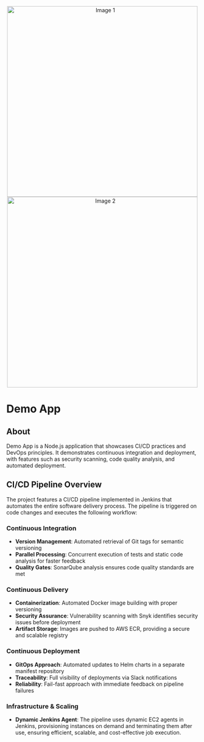 <p align="center">
  <img src="https://github.com/user-attachments/assets/f297ed94-952e-4f47-86ee-e5e12ec32693" alt="Image 1" width="500"/>
  <img src="https://github.com/user-attachments/assets/51c8fa62-a951-4da3-9da3-e9c1eb8ffb51" alt="Image 2" width="500"/>
</p>


# Demo App

## About

Demo App is a Node.js application that showcases CI/CD practices and DevOps principles. It demonstrates continuous integration and deployment, with features such as security scanning, code quality analysis, and automated deployment.

## CI/CD Pipeline Overview

The project features a CI/CD pipeline implemented in Jenkins that automates the entire software delivery process. The pipeline is triggered on code changes and executes the following workflow:

### Continuous Integration

- **Version Management**: Automated retrieval of Git tags for semantic versioning
- **Parallel Processing**: Concurrent execution of tests and static code analysis for faster feedback
- **Quality Gates**: SonarQube analysis ensures code quality standards are met

### Continuous Delivery

- **Containerization**: Automated Docker image building with proper versioning
- **Security Assurance**: Vulnerability scanning with Snyk identifies security issues before deployment
- **Artifact Storage**: Images are pushed to AWS ECR, providing a secure and scalable registry

### Continuous Deployment

- **GitOps Approach**: Automated updates to Helm charts in a separate manifest repository
- **Traceability**: Full visibility of deployments via Slack notifications
- **Reliability**: Fail-fast approach with immediate feedback on pipeline failures

### Infrastructure & Scaling

- **Dynamic Jenkins Agent**: The pipeline uses dynamic EC2 agents in Jenkins, provisioning instances on demand and terminating them after use, ensuring efficient, scalable, and cost-effective job execution.


